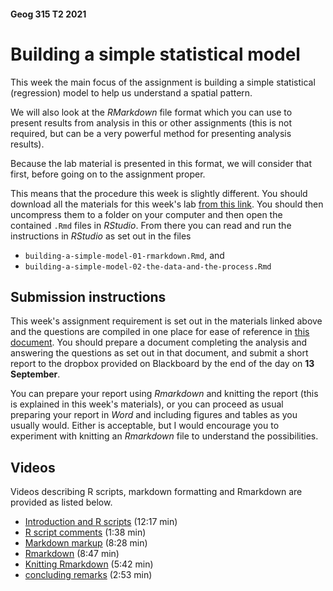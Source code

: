 #### Geog 315 T2 2021
# Building a simple statistical model
This week the main focus of the assignment is building a simple statistical (regression) model to help us understand a spatial pattern.

We will also look at the _RMarkdown_ file format which you can use to present results from analysis in this or other assignments (this is not required, but can be a very powerful method for presenting analysis results).

Because the lab material is presented in this format, we will consider that first, before going on to the assignment proper.

This means that the procedure this week is slightly different. You should download all the materials for this week's lab [from this link](week-07.zip?raw=true). You should then uncompress them to a folder on your computer and then open the contained `.Rmd` files in _RStudio_. From there you can read and run the instructions in _RStudio_ as set out in the files

+ `building-a-simple-model-01-rmarkdown.Rmd`, and
+ `building-a-simple-model-02-the-data-and-the-process.Rmd`

## Submission instructions
This week's assignment requirement is set out in the materials linked above and the questions are compiled in one place for ease of reference in [this document](building-a-simple-model-03-assignment-summary.md). You should prepare a document completing the analysis and answering the questions as set out in that document, and submit a short report to the dropbox provided on Blackboard by the end of the day on **13 September**.

You can prepare your report using _Rmarkdown_ and knitting the report (this is explained in this week's materials), or you can proceed as usual preparing your report in _Word_ and including figures and tables as you usually would. Either is acceptable, but I would encourage you to  experiment with knitting an _Rmarkdown_ file to understand the possibilities.

## Videos
Videos describing R scripts, markdown formatting and Rmarkdown are provided as listed below.

+ [Introduction and R scripts](https://southosullivan.com/geog315/video/week-07-lab/geog315-week07-01-intro-and-R-scripts.mp4) (12:17 min)
+ [R script comments](https://southosullivan.com/geog315/video/week-07-lab/geog315-week07-02-R-script-comments.mp4) (1:38 min)
+ [Markdown markup](https://southosullivan.com/geog315/video/week-07-lab/geog315-week07-03-markdown.mp4) (8:28 min)
+ [Rmarkdown](https://southosullivan.com/geog315/video/week-07-lab/geog315-week07-04-rmarkdown.mp4) (8:47 min)
+ [Knitting Rmarkdown](https://southosullivan.com/geog315/video/week-07-lab/geog315-week07-05-knitting-rmarkdown.mp4) (5:42 min)
+ [concluding remarks](https://southosullivan.com/geog315/video/week-07-lab/geog315-week07-06-wrapup.mp4) (2:53 min)
